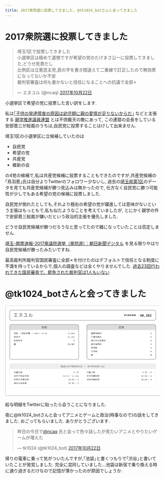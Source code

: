 ```yaml
---
title: 2017衆院選に投票してきました, @tk1024_botさんと会ってきました
---
```


# 2017衆院選に投票してきました

<blockquote class="twitter-tweet" data-lang="ja"><p lang="ja" dir="ltr">埼玉1区で投票してきました<br />小選挙区は極めて遺憾ですが希望の党のたけまさ公一に投票してきました,どうせ死票だし<br />比例区は立憲民主党,民の字を書き間違えて二重線で訂正したので無効票になってないか不安<br />裁判官審査は何も書かないと信任になることへの抗議で全部✗</p>&mdash; エヌユル (@ncaq) <a href="https://twitter.com/ncaq/status/921948215750017024?ref_src=twsrc%5Etfw">2017年10月22日</a></blockquote>

小選挙区で希望の党に投票した言い訳をします.

私は[｢子供の発達障害の原因は幼児期に親の愛情が足りないからだ｣](http://www.newsweekjapan.jp/column/ikeda/2013/04/post-671.php)
などと主張する
[親学推進議員連盟](https://ja.wikipedia.org/wiki/%E8%A6%AA%E5%AD%A6%E6%8E%A8%E9%80%B2%E8%AD%B0%E5%93%A1%E9%80%A3%E7%9B%9F)
とは不倶戴天の敵にあって,
この連盟の会長をしている安部晋三が総裁のうちは,自民党に投票することはけして出来ません.

埼玉1区の小選挙区に立候補していたのは

* 自民党
* 希望の党
* 共産党
* 維新の会

の4党の候補で,私は共産党候補に投票することもできたのですが,共産党候補の｢鳥羽恵｣氏は自分よりTwitterのフォロワー少ないし,
過去の[埼玉県第1区](https://ja.wikipedia.org/wiki/%E5%9F%BC%E7%8E%89%E7%9C%8C%E7%AC%AC1%E5%8C%BA)のデータを見ても共産党候補が勝つ見込みは無かったので,
仕方なく自民党に勝つ可能性が少しでもある希望の党の候補に投票しました.

自民党が倒れたとしても,それより極右の希望の党が躍進しては意味がないという主張はもっともで,私も似たようなことを考えていましたが,
とにかく親学の件で安部晋三総裁が嫌いだという政治的主張を優先しました.

どうせ自民党候補が勝つだろうなと思ってたので雑になっていたことは否定しません.

[埼玉-開票速報-2017衆議院選挙（衆院選）：朝日新聞デジタル](http://www.asahi.com/senkyo/senkyo2017/kaihyo/A11.html)
を見る限りやはり自民党候補が勝ったみたいですね.

最高裁判所裁判官国民審査に全部✗を付けたのはデフォルトで信任となる制度に不満を持っているからで,個人の調査などは全くやりませんでした.
[過去23回行われてきた国民審査で、罷免された裁判官は1人もいない](http://www.newsweekjapan.jp/stories/world/2017/10/post-8703.php)

# @tk1024_botさんと会ってきました

![給与明細](/asset/screenshot-2017-10-21-09-05-53.png)

給与明細をTwitterに貼ったら会うことになりました.

夜に@tk1024_botさんと会ってアニメとゲームと政治(時事なので)の話をしてきました.
おごってもらいました.
ありがとうございます.

<blockquote class="twitter-tweet" data-lang="ja"><p lang="ja" dir="ltr">昨日の今日で<a href="https://twitter.com/ncaq?ref_src=twsrc%5Etfw">@ncaq</a> 氏と会って色々話したが見たいアニメとやりたいゲームが増えた</p>&mdash; tk1024 (@tk1024_bot) <a href="https://twitter.com/tk1024_bot/status/922091848033746944?ref_src=twsrc%5Etfw">2017年10月22日</a></blockquote>

帰りの電車に乗って気がついたんですが,｢池袋｣と書くつもりで｢渋谷｣と書いていたことが発覚しました.
完全に混同していました…池袋は新宿で乗り換える時に通り過ぎるだけなので記憶が薄かったのが原因でしょうか.
